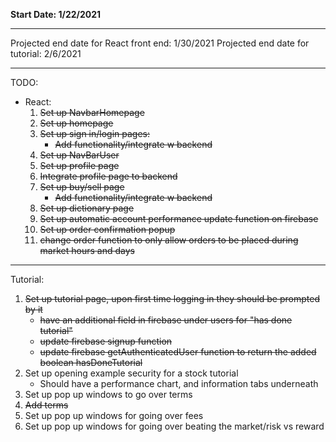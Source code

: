 **Start Date: 1/22/2021**

---

Projected end date for React front end: 1/30/2021
Projected end date for tutorial: 2/6/2021

---

TODO:

- React:
  1. ~~Set up NavbarHomepage~~
  2. ~~Set up homepage~~
  3. ~~Set up sign in/login pages:~~
     - ~~Add functionality/integrate w backend~~
  4. ~~Set up NavBarUser~~
  5. ~~Set up profile page~~
  6. ~~Integrate profile page to backend~~
  7. ~~Set up buy/sell page~~
     - ~~Add functionality/integrate w backend~~
  8. ~~Set up dictionary page~~
  9. ~~Set up automatic account performance update function on firebase~~
  10. ~~Set up order confirmation popup~~
  11. ~~change order function to only allow orders to be placed during market hours and days~~

---

Tutorial:

1. ~~Set up tutorial page, upon first time logging in they should be prompted by it~~
   - ~~have an additional field in firebase under users for "has done tutorial"~~
   - ~~update firebase signup function~~
   - ~~update firebase getAuthenticatedUser function to return the added boolean hasDoneTutorial~~
2. Set up opening example security for a stock tutorial
   - Should have a performance chart, and information tabs underneath
3. Set up pop up windows to go over terms
4. ~~Add terms~~
5. Set up pop up windows for going over fees
6. Set up pop up windows for going over beating the market/risk vs reward
